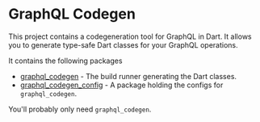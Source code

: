 # GraphQL Codegen

This project contains a codegeneration tool for GraphQL in Dart. It allows you
to generate type-safe Dart classes for your GraphQL operations.

It contains the following packages

* [graphql_codegen](/graphql_codegen) - The build runner generating the Dart classes.
* [graphql_codegen_config](/graphql_codegen_config) - A package holding the configs for `graphql_codegen`.

You'll probably only need `graphql_codegen`.